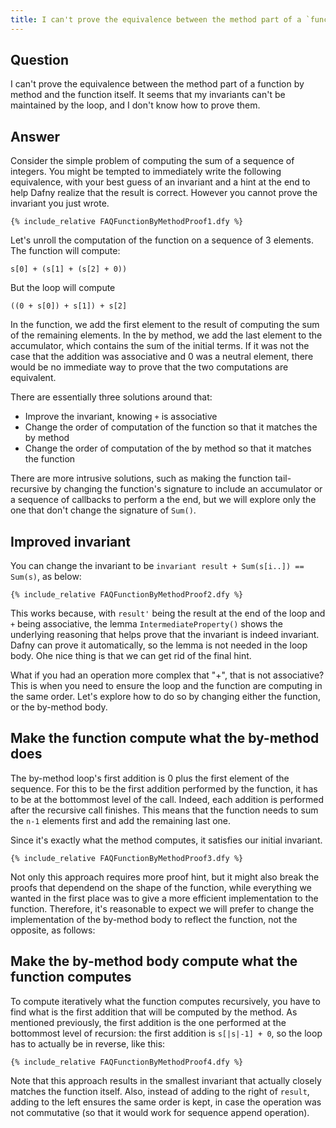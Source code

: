 ```yaml
---
title: I can't prove the equivalence between the method part of a `function by method`` and the function itself
---
```


## Question

I can't prove the equivalence between the method part of a function by method and the function itself.
It seems that my invariants can't be maintained by the loop, and I don't know how to prove them.

## Answer

Consider the simple problem of computing the sum of a sequence of integers.
You might be tempted to immediately write the following equivalence,
with your best guess of an invariant
and a hint at the end to help Dafny realize that the result is correct.
However you cannot prove the invariant you just wrote.

```
{% include_relative FAQFunctionByMethodProof1.dfy %}
```

Let's unroll the computation of the function on a sequence of 3 elements.
The function will compute:

`s[0] + (s[1] + (s[2] + 0))`

But the loop will compute

`((0 + s[0]) + s[1]) + s[2]`

In the function, we add the first element to the result of computing the sum of the remaining elements.
In the by method, we add the last element to the accumulator, which contains the sum of the initial terms.
If it was not the case that the addition was associative and 0 was a neutral element, there would be no immediate way to prove that the two computations are equivalent.

There are essentially three solutions around that:

* Improve the invariant, knowing `+` is associative
* Change the order of computation of the function so that it matches the by method
* Change the order of computation of the by method so that it matches the function

There are more intrusive solutions, such as making the function tail-recursive by changing the function's signature to include an accumulator or a sequence of callbacks to perform a the end, but we will explore only the one that don't change the signature of `Sum()`.

## Improved invariant

You can change the invariant to be `invariant result + Sum(s[i..]) == Sum(s)`, as below:

```
{% include_relative FAQFunctionByMethodProof2.dfy %}
```

This works because, with `result'` being the result at the end of the loop and `+` being associative,
the lemma `IntermediateProperty()` shows the underlying reasoning that helps prove that the invariant
is indeed invariant. Dafny can prove it automatically, so the lemma is not needed in the loop body.
Ohe nice thing is that we can get rid of the final hint.

What if you had an operation more complex that "+", that is not associative?
This is when you need to ensure the loop and the function are computing in the same order.
Let's explore how to do so by changing either the function, or the by-method body.

## Make the function compute what the by-method does
The by-method loop's first addition is 0 plus the first element of the sequence. For this to
be the first addition performed by the function, it has to be at the bottommost level of the call.
Indeed, each addition is performed after the recursive call finishes. This means that
the function needs to sum the `n-1` elements first and add the remaining last one.

Since it's exactly what the method computes, it satisfies our initial invariant.

```
{% include_relative FAQFunctionByMethodProof3.dfy %}
```

Not only this approach requires more proof hint, but it might also break the proofs that dependend on the shape of the function, while everything we wanted in the first place was to give a more efficient implementation to the function.
Therefore, it's reasonable to expect we will prefer to change the implementation of the by-method body to reflect the function, not the opposite, as follows:

## Make the by-method body compute what the function computes

To compute iteratively what the function computes recursively, you have to find what is the first
addition that will be computed by the method. As mentioned previously, the first addition is the one performed at the bottommost level of recursion: the first addition is `s[|s|-1] + 0`,
so the loop has to actually be in reverse, like this:

```
{% include_relative FAQFunctionByMethodProof4.dfy %}
```

Note that this approach results in the smallest invariant that actually closely matches the function itself.
Also, instead of adding to the right of `result`, adding to the left ensures the same order is kept,
in case the operation was not commutative (so that it would work for sequence append operation).